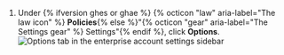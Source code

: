 1. Under {% ifversion ghes or ghae %} {% octicon "law" aria-label="The law icon" %} **Policies**{% else %}"{% octicon "gear" aria-label="The Settings gear" %} Settings"{% endif %}, click **Options**.
   ![Options tab in the enterprise account settings sidebar](/assets/images/enterprise/business-accounts/settings-options-tab.png)
